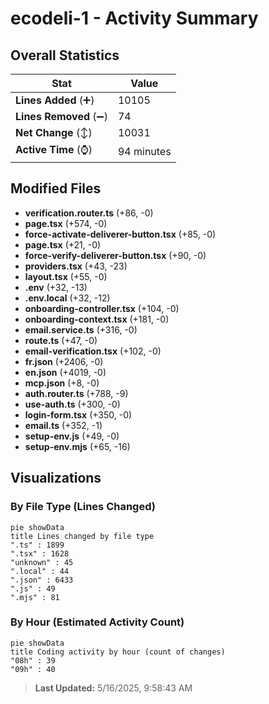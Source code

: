 # ecodeli-1 - Activity Summary 

## Overall Statistics

| Stat                   | Value                                                             |
| ---------------------- | ----------------------------------------------------------------- |
| **Lines Added** (➕)   | 10105                                          |
| **Lines Removed** (➖) | 74                                        |
| **Net Change** (↕)    | 10031                |
| **Active Time** (⌚)   | 94 minutes |


## Modified Files
- **verification.router.ts** (+86, -0)
- **page.tsx** (+574, -0)
- **force-activate-deliverer-button.tsx** (+85, -0)
- **page.tsx** (+21, -0)
- **force-verify-deliverer-button.tsx** (+90, -0)
- **providers.tsx** (+43, -23)
- **layout.tsx** (+55, -0)
- **.env** (+32, -13)
- **.env.local** (+32, -12)
- **onboarding-controller.tsx** (+104, -0)
- **onboarding-context.tsx** (+181, -0)
- **email.service.ts** (+316, -0)
- **route.ts** (+47, -0)
- **email-verification.tsx** (+102, -0)
- **fr.json** (+2406, -0)
- **en.json** (+4019, -0)
- **mcp.json** (+8, -0)
- **auth.router.ts** (+788, -9)
- **use-auth.ts** (+300, -0)
- **login-form.tsx** (+350, -0)
- **email.ts** (+352, -1)
- **setup-env.js** (+49, -0)
- **setup-env.mjs** (+65, -16)

## Visualizations

### By File Type (Lines Changed)

```mermaid
pie showData
title Lines changed by file type
".ts" : 1899
".tsx" : 1628
"unknown" : 45
".local" : 44
".json" : 6433
".js" : 49
".mjs" : 81
```

### By Hour (Estimated Activity Count)

```mermaid
pie showData
title Coding activity by hour (count of changes)
"08h" : 39
"09h" : 40
```


> **Last Updated:** 5/16/2025, 9:58:43 AM